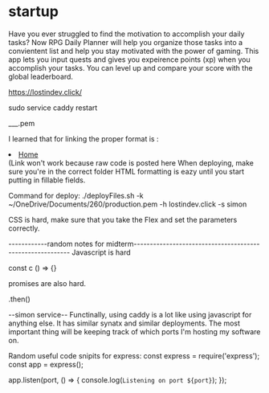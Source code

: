 # startup

Have you ever struggled to find the motivation to accomplish your daily tasks?
Now RPG Daily Planner will help you organize those tasks into a convientent list and help you stay motivated with the power of gaming. This app lets you input quests and gives you expeirence points (xp) when you accomplish your tasks. You can level up and compare your score with the global leaderboard.

https://lostindev.click/

sudo service caddy restart

___.pem

I learned that for linking the proper format is : <li><a href="index.html">Home</a></li> (Link won't work because raw code is posted here
When deploying, make sure you're in the correct folder
HTML formatting is eazy until you start putting in fillable fields.

Command for deploy: ./deployFiles.sh -k ~/OneDrive/Documents/260/production.pem -h lostindev.click -s simon

CSS is hard, make sure that you take the Flex and set the parameters correctly.

------------random notes for midterm----------------------------------------------------------
Javascript is hard

const c () => {}

promises are also hard.

.then()

--simon service--
Functinally, using caddy is a lot like using javascript for anything else. It has similar synatx and similar deployments. The most important thing will be keeping track of which ports I'm hosting my software on.

Random useful code snipits for express:
const express = require('express');
const app = express();

app.listen(port, () => {
  console.log(`Listening on port ${port}`);
});
